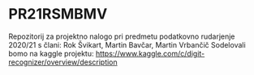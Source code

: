 # PR21RSMBMV
Repozitorij za projektno nalogo pri predmetu podatkovno rudarjenje 2020/21 s člani: Rok Švikart, Martin Bavčar, Martin Vrbančič
Sodelovali bomo na kaggle projektu: https://www.kaggle.com/c/digit-recognizer/overview/description
